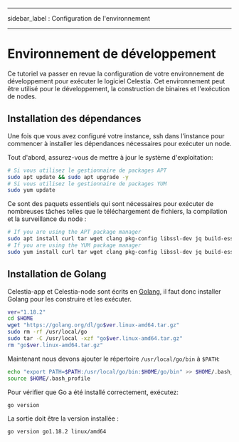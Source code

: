 - - -
sidebar_label : Configuration de l'environnement
- - -

# Environnement de développement

Ce tutoriel va passer en revue la configuration de votre environnement de développement pour exécuter le logiciel Celestia. Cet environnement peut être utilisé pour le développement, la construction de binaires et l'exécution de nodes.

## Installation des dépendances

Une fois que vous avez configuré votre instance, ssh dans l'instance pour commencer à installer les dépendances nécessaires pour exécuter un node.

Tout d'abord, assurez-vous de mettre à jour le système d'exploitation:

```sh
# Si vous utilisez le gestionnaire de packages APT
sudo apt update && sudo apt upgrade -y
# Si vous utilisez le gestionnaire de packages YUM
sudo yum update
```

Ce sont des paquets essentiels qui sont nécessaires pour exécuter de nombreuses tâches telles que le téléchargement de fichiers, la compilation et la surveillance du node :

<!-- markdownlint-disable MD013 -->
```sh
# If you are using the APT package manager
sudo apt install curl tar wget clang pkg-config libssl-dev jq build-essential git make ncdu -y
# If you are using the YUM package manager
sudo yum install curl tar wget clang pkg-config libssl-dev jq build-essential git make ncdu -y
```
<!-- markdownlint-enable MD013 -->

## Installation de Golang

Celestia-app et Celestia-node sont écrits en [Golang](https://go.dev/), il faut donc installer Golang pour les construire et les exécuter.

```sh
ver="1.18.2"
cd $HOME
wget "https://golang.org/dl/go$ver.linux-amd64.tar.gz"
sudo rm -rf /usr/local/go
sudo tar -C /usr/local -xzf "go$ver.linux-amd64.tar.gz"
rm "go$ver.linux-amd64.tar.gz"
```

Maintenant nous devons ajouter le répertoire `/usr/local/go/bin` à `$PATH`:

```sh
echo "export PATH=$PATH:/usr/local/go/bin:$HOME/go/bin" >> $HOME/.bash_profile
source $HOME/.bash_profile
```

Pour vérifier que Go a été installé correctement, exécutez:

```sh
go version
```

La sortie doit être la version installée :

```sh
go version go1.18.2 linux/amd64
```
